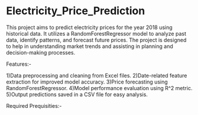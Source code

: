 # Electricity_Price_Prediction

This project aims to predict electricity prices for the year 2018 using historical data. It utilizes a RandomForestRegressor model to analyze past data, identify patterns, and forecast future prices. The project is designed to help in understanding market trends and assisting in planning and decision-making processes.

Features:-

1)Data preprocessing and cleaning from Excel files.
2)Date-related feature extraction for improved model accuracy.
3)Price forecasting using RandomForestRegressor.
4)Model performance evaluation using R^2 metric.
5)Output predictions saved in a CSV file for easy analysis.

Required Prequisities:-

